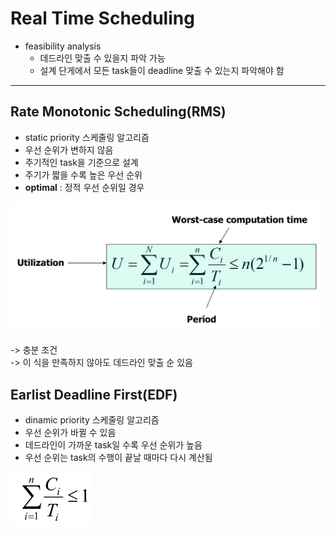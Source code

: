 # Real Time Scheduling
* feasibility analysis
    - 데드라인 맞출 수 있을지 파악 가능
    - 설계 단게에서 모든 task들이 deadline 맞출 수 있는지 파악해야 함
* * *
## Rate Monotonic Scheduling(RMS)
* static priority 스케줄링 알고리즘
* 우선 순위가 변하지 않음
* 주기적인 task을 기준으로 설계
* 주기가 짧을 수록 높은 우선 순위
* **optimal** : 정적 우선 순위일 경우   

<img src='imgs/2020-10-28-15-43-49.png' width=500/>    

-> 충분 조건   
-> 이 식을 만족하지 않아도 데드라인 맞출 순 있음

## Earlist Deadline First(EDF)
* dinamic priority 스케줄링 알고리즘
* 우선 순위가 바뀔 수 있음
* 데드라인이 가까운 task일 수록 우선 순위가 높음
* 우선 순위는 task의 수행이 끝날 때마다 다시 계산됨

<img src='imgs/2020-10-28-15-48-37.png' width=130/>

